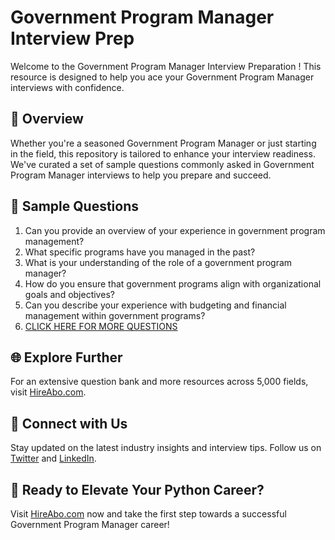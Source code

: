 # Government Program Manager Interview Prep

Welcome to the Government Program Manager Interview Preparation ! This resource is designed to help you ace your Government Program Manager interviews with confidence.

## 🚀 Overview

Whether you're a seasoned Government Program Manager or just starting in the field, this repository is tailored to enhance your interview readiness. We've curated a set of sample questions commonly asked in Government Program Manager interviews to help you prepare and succeed.

## 📝 Sample Questions

1. Can you provide an overview of your experience in government program management?
2. What specific programs have you managed in the past?
3. What is your understanding of the role of a government program manager?
4. How do you ensure that government programs align with organizational goals and objectives?
5. Can you describe your experience with budgeting and financial management within government programs?
6. [CLICK HERE FOR MORE QUESTIONS](https://hireabo.com/job/17_0_7/Government%20Program%20Manager)

## 🌐 Explore Further

For an extensive question bank and more resources across 5,000 fields, visit [HireAbo.com](https://www.hireabo.com).

## 📱 Connect with Us

Stay updated on the latest industry insights and interview tips. Follow us on [Twitter](https://twitter.com/hireabo) and [LinkedIn](https://www.linkedin.com/in/hire-abo-3609972a8/).

## 🚀 Ready to Elevate Your Python Career?

Visit [HireAbo.com](https://www.hireabo.com) now and take the first step towards a successful Government Program Manager career!